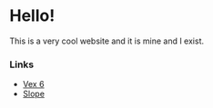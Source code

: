 # Hello!
This is a very cool website and it is mine and I exist.
### Links
* [Vex 6](https://jabinstech.github.io/vex-6)
* [Slope](https://jabinstech.github.io/yex-games/slope)
